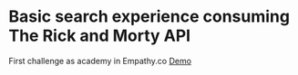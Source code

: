 # Basic search experience consuming The Rick and Morty API
First challenge as academy in Empathy.co
[Demo](https://albertjcuac.github.io/rick-mortyAPI/) 
